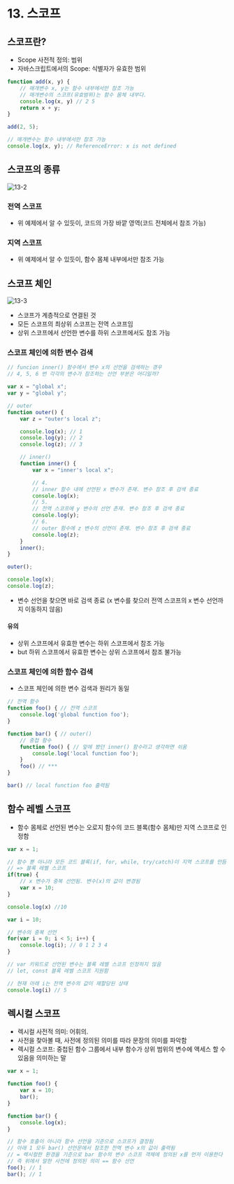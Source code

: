 # 13. 스코프
## 스코프란?
- Scope 사전적 정의: 범위
- 자바스크립트에서의 Scope: 식별자가 유효한 범위
```javascript
function add(x, y) {
    // 매개변수 x, y는 함수 내부에서만 참조 가능
    // 매개변수의 스코프(유효범위)는 함수 몸체 내부다.
    console.log(x, y) // 2 5
    return x + y;
}

add(2, 5); 

// 매개변수는 함수 내부에서만 참조 가능
console.log(x, y); // ReferenceError: x is not defined
```
## 스코프의 종류
![13-2](img/13-2.png)

### 전역 스코프
- 위 예제에서 알 수 있듯이, 코드의 가장 바깥 영역(코드 전체에서 참조 가능)

### 지역 스코프
- 위 예제에서 알 수 있듯이, 함수 몸체 내부에서만 참조 가능

## 스코프 체인
![13-3](./img/13-3.png)
- 스코프가 계층적으로 연결된 것
- 모든 스코프의 최상위 스코프는 전역 스코프임
- 상위 스코프에서 선언한 변수를 하위 스코프에서도 참조 가능

### 스코프 체인에 의한 변수 검색
```javascript
// funcion inner() 함수에서 변수 x의 선언을 검색하는 경우
// 4, 5, 6 번 각각의 변수가 참조하는 선언 부분은 어디일까?

var x = "global x";
var y = "global y";

// outer
function outer() {
    var z = "outer's local z";

    console.log(x); // 1 
    console.log(y); // 2
    console.log(z); // 3

    // inner()
    function inner() {
        var x = "inner's local x";

        // 4. 
        // inner 함수 내에 선언된 x 변수가 존재. 변수 참조 후 검색 종료
        console.log(x); 
        // 5. 
        // 전역 스코프에 y 변수의 선언 존재. 변수 참조 후 검색 종료
        console.log(y); 
        // 6. 
        // outer 함수에 z 변수의 선언이 존재. 변수 참조 후 검색 종료 
        console.log(z); 
    }
    inner();
}

outer();

console.log(x);
console.log(z);
```
- 변수 선언을 찾으면 바로 검색 종료 (x 변수를 찾으러 전역 스코프의 x 변수 선언까지 이동하지 않음)
#### 유의
- 상위 스코프에서 유효한 변수는 하위 스코프에서 참조 가능
- but 하위 스코프에서 유효한 변수는 상위 스코프에서 참조 불가능

### 스코프 체인에 의한 함수 검색
- 스코프 체인에 의한 변수 검색과 원리가 동일
```javascript
// 전역 함수
function foo() { // 전역 스코프
    console.log('global function foo');
}

function bar() { // outer()
    // 중첩 함수
    function foo() { // 앞에 봤던 inner() 함수라고 생각하면 쉬움
        console.log('local function foo');
    }
    foo() // ***
}

bar() // local function foo 출력됨
```

## 함수 레벨 스코프
- 함수 몸체로 선언된 변수는 오로지 함수의 코드 블록(함수 몸체)만 지역 스코프로 인정함
```javascript
var x = 1;

// 함수 뿐 아니라 모든 코드 블록(if, for, while, try/catch)이 지역 스코프를 만듬
// => 블록 레벨 스코프
if(true) {
    // x 변수가 중복 선언됨. 변수(x)의 값이 변경됨
    var x = 10;
}

console.log(x) //10
```
```javascript
var i = 10;

// 변수의 중복 선언
for(var i = 0; i < 5; i++) {
    console.log(i); // 0 1 2 3 4
}

// var 키워드로 선언된 변수는 블록 레벨 스코프 인정하지 않음
// let, const 블록 레벨 스코프 지원함

// 현재 아래 i는 전역 변수의 값이 재할당된 상태
console.log(i) // 5
```
## 렉시컬 스코프 
- 렉시컬 사전적 의미: 어휘의.
- 사전을 찾아볼 때, 사전에 정의된 의미를 따라 문장의 의미를 파악함
- 렉시컬 스코프: 중첩된 함수 그룹에서 내부 함수가 상위 범위의 변수에 액세스 할 수 있음을 의미하는 말

```javascript
var x = 1;

function foo() {
    var x = 10;
    bar();
}

function bar() {
    console.log(x);
}

// 함수 호출이 아니라 함수 선언을 기준으로 스코프가 결정됨
// 아래 1 모두 bar() 선언문에서 참조한 전역 변수 x의 값이 출력됨
// = 렉시컬한 환경을 기준으로 bar 함수의 변수 스코프 객체에 정의된 x를 먼저 이용한다
// 즉 위에서 말한 사전에 정의된 의미 == 함수 선언
foo(); // 1 
bar(); // 1 
```
